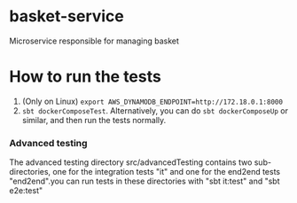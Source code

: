 # basket-service
Microservice responsible for managing basket

# How to run the tests

1. (Only on Linux) `export AWS_DYNAMODB_ENDPOINT=http://172.18.0.1:8000`
2. `sbt dockerComposeTest`. Alternatively, you can do `sbt dockerComposeUp` or similar,
   and then run the tests normally.
   
### Advanced testing 
The advanced testing directory src/advancedTesting contains two sub-directories, one for the integration tests "it" and one
for the end2end tests "end2end".you can run tests in these directories with "sbt it:test" and "sbt e2e:test"

